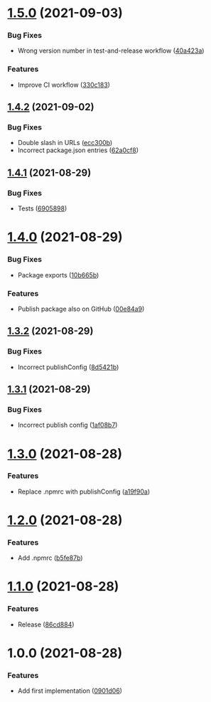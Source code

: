 # [1.5.0](https://github.com/peerigon/sevdesk/compare/v1.4.2...v1.5.0) (2021-09-03)


### Bug Fixes

* Wrong version number in test-and-release workflow ([40a423a](https://github.com/peerigon/sevdesk/commit/40a423a9fea5703b1967f84d2168912318e6e2f8))


### Features

* Improve CI workflow ([330c183](https://github.com/peerigon/sevdesk/commit/330c183ea58ea48e29b2e084971398e37e620db3))

## [1.4.2](https://github.com/peerigon/sevdesk/compare/v1.4.1...v1.4.2) (2021-09-02)


### Bug Fixes

* Double slash in URLs ([ecc300b](https://github.com/peerigon/sevdesk/commit/ecc300b67d0721b24bd0fddab2f08b0d8af21fbf))
* Incorrect package.json entries ([62a0cf8](https://github.com/peerigon/sevdesk/commit/62a0cf8d555ff1fd49f11e0aa76dc85c6586f91c))

## [1.4.1](https://github.com/peerigon/sevdesk/compare/v1.4.0...v1.4.1) (2021-08-29)


### Bug Fixes

* Tests ([6905898](https://github.com/peerigon/sevdesk/commit/6905898a3c93ebf5607b427b06cb130727c284e6))

# [1.4.0](https://github.com/peerigon/sevdesk/compare/v1.3.2...v1.4.0) (2021-08-29)


### Bug Fixes

* Package exports ([10b665b](https://github.com/peerigon/sevdesk/commit/10b665baaf543647bc7e945538170123a4ad8cee))


### Features

* Publish package also on GitHub ([00e84a9](https://github.com/peerigon/sevdesk/commit/00e84a9d71ec6c8cd4a5e64a985fc51901fd8950))

## [1.3.2](https://github.com/peerigon/sevdesk/compare/v1.3.1...v1.3.2) (2021-08-29)


### Bug Fixes

* Incorrect publishConfig ([8d5421b](https://github.com/peerigon/sevdesk/commit/8d5421b17cf9169201a1cc73f873f8c390922fd6))

## [1.3.1](https://github.com/peerigon/sevdesk/compare/v1.3.0...v1.3.1) (2021-08-29)


### Bug Fixes

* Incorrect publish config ([1af08b7](https://github.com/peerigon/sevdesk/commit/1af08b7096dc8b0ac768dd2a64ac092f0627b98e))

# [1.3.0](https://github.com/peerigon/sevdesk/compare/v1.2.0...v1.3.0) (2021-08-28)


### Features

* Replace .npmrc with publishConfig ([a19f90a](https://github.com/peerigon/sevdesk/commit/a19f90a2260a9785ca11dfe29dcca075cca53043))

# [1.2.0](https://github.com/peerigon/sevdesk/compare/v1.1.0...v1.2.0) (2021-08-28)


### Features

* Add .npmrc ([b5fe87b](https://github.com/peerigon/sevdesk/commit/b5fe87be22c8f10d64d52b85f5279422ab60a393))

# [1.1.0](https://github.com/peerigon/sevdesk/compare/v1.0.0...v1.1.0) (2021-08-28)


### Features

* Release ([86cd884](https://github.com/peerigon/sevdesk/commit/86cd8847ffaf90c81ba37c3c4832c45bfd78dcdb))

# 1.0.0 (2021-08-28)


### Features

* Add first implementation ([0901d06](https://github.com/peerigon/sevdesk/commit/0901d06dc32d5e2a227258573c151cfc27b0a912))

